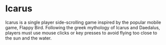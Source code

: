 # Icarus
Icarus is a single player side-scrolling game inspired by the popular mobile game, Flappy Bird. Following the greek mythology of Icarus and Daedalus, players must use mouse clicks or key presses to avoid flying too close to the sun and the water.
